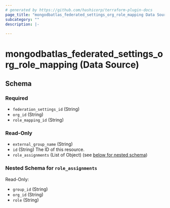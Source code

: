 ```yaml
---
# generated by https://github.com/hashicorp/terraform-plugin-docs
page_title: "mongodbatlas_federated_settings_org_role_mapping Data Source - terraform-provider-mongodbatlas"
subcategory: ""
description: |-
  
---
```


# mongodbatlas_federated_settings_org_role_mapping (Data Source)





<!-- schema generated by tfplugindocs -->
## Schema

### Required

- `federation_settings_id` (String)
- `org_id` (String)
- `role_mapping_id` (String)

### Read-Only

- `external_group_name` (String)
- `id` (String) The ID of this resource.
- `role_assignments` (List of Object) (see [below for nested schema](#nestedatt--role_assignments))

<a id="nestedatt--role_assignments"></a>
### Nested Schema for `role_assignments`

Read-Only:

- `group_id` (String)
- `org_id` (String)
- `role` (String)
